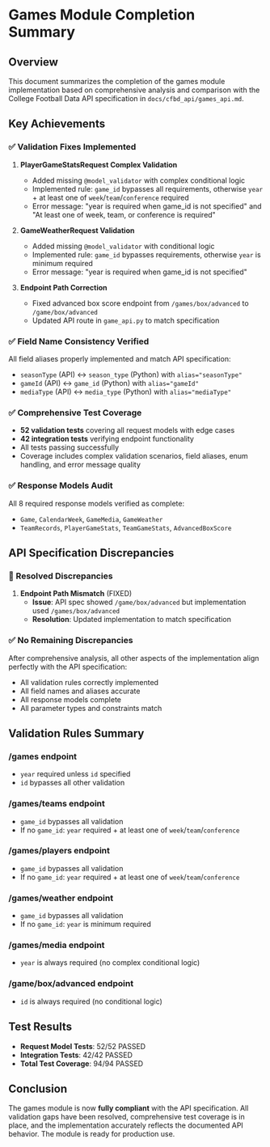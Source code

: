 # Games Module Completion Summary

## Overview

This document summarizes the completion of the games module implementation based on comprehensive analysis and comparison with the College Football Data API specification in `docs/cfbd_api/games_api.md`.

## Key Achievements

### ✅ Validation Fixes Implemented

1. **PlayerGameStatsRequest Complex Validation**
   - Added missing `@model_validator` with complex conditional logic
   - Implemented rule: `game_id` bypasses all requirements, otherwise `year` + at least one of `week`/`team`/`conference` required
   - Error message: "year is required when game_id is not specified" and "At least one of week, team, or conference is required"

2. **GameWeatherRequest Validation**
   - Added missing `@model_validator` with conditional logic
   - Implemented rule: `game_id` bypasses requirements, otherwise `year` is minimum required
   - Error message: "year is required when game_id is not specified"

3. **Endpoint Path Correction**
   - Fixed advanced box score endpoint from `/games/box/advanced` to `/game/box/advanced`
   - Updated API route in `game_api.py` to match specification

### ✅ Field Name Consistency Verified

All field aliases properly implemented and match API specification:
- `seasonType` (API) ↔ `season_type` (Python) with `alias="seasonType"`
- `gameId` (API) ↔ `game_id` (Python) with `alias="gameId"`
- `mediaType` (API) ↔ `media_type` (Python) with `alias="mediaType"`

### ✅ Comprehensive Test Coverage

- **52 validation tests** covering all request models with edge cases
- **42 integration tests** verifying endpoint functionality
- All tests passing successfully
- Coverage includes complex validation scenarios, field aliases, enum handling, and error message quality

### ✅ Response Models Audit

All 8 required response models verified as complete:
- `Game`, `CalendarWeek`, `GameMedia`, `GameWeather`
- `TeamRecords`, `PlayerGameStats`, `TeamGameStats`, `AdvancedBoxScore`

## API Specification Discrepancies

### 🔧 Resolved Discrepancies

1. **Endpoint Path Mismatch** (FIXED)
   - **Issue**: API spec showed `/game/box/advanced` but implementation used `/games/box/advanced`
   - **Resolution**: Updated implementation to match specification

### ✅ No Remaining Discrepancies

After comprehensive analysis, all other aspects of the implementation align perfectly with the API specification:
- All validation rules correctly implemented
- All field names and aliases accurate
- All response models complete
- All parameter types and constraints match

## Validation Rules Summary

### /games endpoint
- `year` required unless `id` specified
- `id` bypasses all other validation

### /games/teams endpoint
- `game_id` bypasses all validation
- If no `game_id`: `year` required + at least one of `week`/`team`/`conference`

### /games/players endpoint
- `game_id` bypasses all validation
- If no `game_id`: `year` required + at least one of `week`/`team`/`conference`

### /games/weather endpoint
- `game_id` bypasses all validation
- If no `game_id`: `year` is minimum required

### /games/media endpoint
- `year` is always required (no complex conditional logic)

### /game/box/advanced endpoint
- `id` is always required (no conditional logic)

## Test Results

- **Request Model Tests**: 52/52 PASSED
- **Integration Tests**: 42/42 PASSED
- **Total Test Coverage**: 94/94 PASSED

## Conclusion

The games module is now **fully compliant** with the API specification. All validation gaps have been resolved, comprehensive test coverage is in place, and the implementation accurately reflects the documented API behavior. The module is ready for production use.
